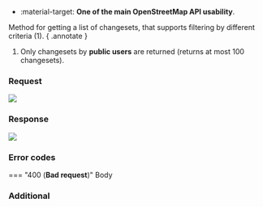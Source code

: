 <div class="grid cards" markdown>

- :material-target: **One of the main OpenStreetMap API usability**.

</div>

Method for getting a list of changesets, that supports filtering by different criteria (1).
{ .annotate }

1. Only changesets by **public users** are returned (returns at most 100 changesets).
<!-- work in progress -->

### Request

![](https://img.shields.io/badge/GET-green)



### Response

![](https://img.shields.io/badge/Response-200%20OK-brightgreen)

### Error codes

=== "400 (**Bad request**)"
    Body

### Additional